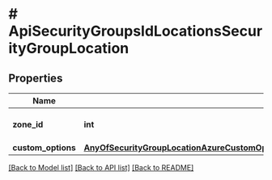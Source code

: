 # # ApiSecurityGroupsIdLocationsSecurityGroupLocation

## Properties

Name | Type | Description | Notes
------------ | ------------- | ------------- | -------------
**zone_id** | **int** | The ID of the Zone (Cloud) |
**custom_options** | [**AnyOfSecurityGroupLocationAzureCustomOptionsSecurityGroupLocationAwsCustomOptionsSecurityGroupLocationOpenstackCustomOptions**](AnyOfSecurityGroupLocationAzureCustomOptionsSecurityGroupLocationAwsCustomOptionsSecurityGroupLocationOpenstackCustomOptions.md) |  |

[[Back to Model list]](../../README.md#models) [[Back to API list]](../../README.md#endpoints) [[Back to README]](../../README.md)
